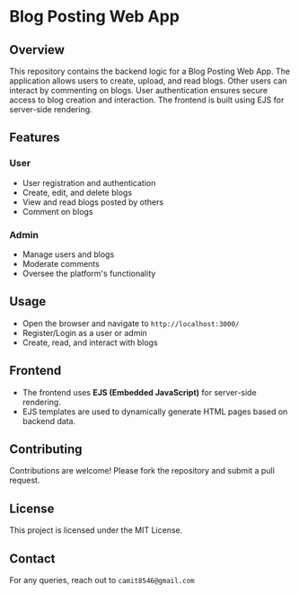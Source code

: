 # Blog Posting Web App

## Overview
This repository contains the backend logic for a Blog Posting Web App. The application allows users to create, upload, and read blogs. Other users can interact by commenting on blogs. User authentication ensures secure access to blog creation and interaction. The frontend is built using EJS for server-side rendering.

## Features
### User
- User registration and authentication
- Create, edit, and delete blogs
- View and read blogs posted by others
- Comment on blogs

### Admin
- Manage users and blogs
- Moderate comments
- Oversee the platform's functionality

## Usage
- Open the browser and navigate to `http://localhost:3000/`
- Register/Login as a user or admin
- Create, read, and interact with blogs

## Frontend
- The frontend uses **EJS (Embedded JavaScript)** for server-side rendering.
- EJS templates are used to dynamically generate HTML pages based on backend data.

## Contributing
Contributions are welcome! Please fork the repository and submit a pull request.

## License
This project is licensed under the MIT License.

## Contact
For any queries, reach out to `camit8546@gmail.com`

